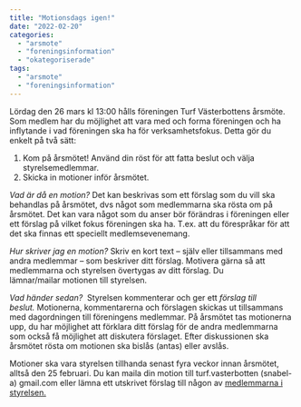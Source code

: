 ```yaml
---
title: "Motionsdags igen!"
date: "2022-02-20"
categories: 
  - "arsmote"
  - "foreningsinformation"
  - "okategoriserade"
tags: 
  - "arsmote"
  - "foreningsinformation"
---
```


Lördag den 26 mars kl 13:00 hålls föreningen Turf Västerbottens årsmöte. Som medlem har du möjlighet att vara med och forma föreningen och ha inflytande i vad föreningen ska ha för verksamhetsfokus. Detta gör du enkelt på två sätt:

1. Kom på årsmötet! Använd din röst för att fatta beslut och välja styrelsemedlemmar.
2. Skicka in motioner inför årsmötet.

_Vad är då en motion?_ Det kan beskrivas som ett förslag som du vill ska behandlas på årsmötet, dvs något som medlemmarna ska rösta om på årsmötet. Det kan vara något som du anser bör förändras i föreningen eller ett förslag på vilket fokus föreningen ska ha. T.ex. att du förespråkar för att det ska finnas ett speciellt medlemsevenemang.

_Hur skriver jag en motion?_ Skriv en kort text – själv eller tillsammans med andra medlemmar – som beskriver ditt förslag. Motivera gärna så att medlemmarna och styrelsen övertygas av ditt förslag. Du lämnar/mailar motionen till styrelsen.

_Vad händer sedan?_  Styrelsen kommenterar och ger ett _förslag till beslut._ Motionerna, kommentarerna och förslagen skickas ut tillsammans med dagordningen till föreningens medlemmar. På årsmötet tas motionerna upp, du har möjlighet att förklara ditt förslag för de andra medlemmarna som också få möjlighet att diskutera förslaget. Efter diskussionen ska årsmötet rösta om motionen ska bislås (antas) eller avslås.

Motioner ska vara styrelsen tillhanda senast fyra veckor innan årsmötet, alltså den 25 februari. Du kan maila din motion till turf.vasterbotten (snabel-a) gmail.com eller lämna ett utskrivet förslag till någon av [medlemmarna i styrelsen.](https://turfvasterbotten.wordpress.com/styrelsen/)
